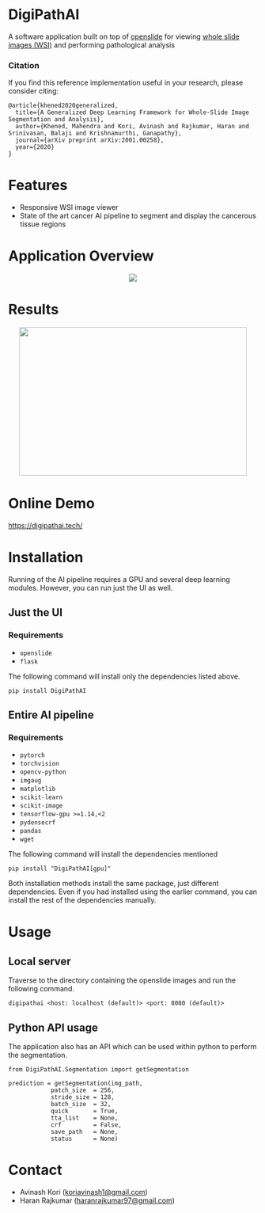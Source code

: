 # DigiPathAI
A software application built on top of [openslide](https://openslide.org/) for viewing [whole slide images (WSI)](https://www.ncbi.nlm.nih.gov/pubmed/30307746) and performing pathological analysis 

### Citation
If you find this reference implementation useful in your research, please consider citing:
```
@article{khened2020generalized,
  title={A Generalized Deep Learning Framework for Whole-Slide Image Segmentation and Analysis},
  author={Khened, Mahendra and Kori, Avinash and Rajkumar, Haran and Srinivasan, Balaji and Krishnamurthi, Ganapathy},
  journal={arXiv preprint arXiv:2001.00258},
  year={2020}
}
```
# Features
- Responsive WSI image viewer 
- State of the art cancer AI pipeline to segment and display the cancerous tissue regions

# Application Overview
<p align="center">
  <img src="imgs/demo.gif">
</p>

# Results
<p align="center">
  <img width="460" height="300" src="imgs/results_1.png">
</p>

# Online Demo
https://digipathai.tech/

# Installation
Running of the AI pipeline requires a GPU and several deep learning modules. However, you can run just the UI as well.

## Just the UI
### Requirements
- `openslide`
- `flask`

The following command will install only the dependencies listed above.
```
pip install DigiPathAI
```

## Entire AI pipeline
### Requirements
- `pytorch`
- `torchvision`
- `opencv-python`
- `imgaug`
- `matplotlib`
- `scikit-learn`
- `scikit-image`
- `tensorflow-gpu >=1.14,<2`
- `pydensecrf`
- `pandas`
- `wget`

The following command will install the dependencies mentioned
```
pip install "DigiPathAI[gpu]"
```

Both installation methods install the same package, just different dependencies. Even if you had installed using the earlier command, you can install the rest of the dependencies manually. 

# Usage 
## Local server
Traverse to the directory containing the openslide images and run the following command.
```
digipathai <host: localhost (default)> <port: 8080 (default)>
```

## Python API usage
The application also has an API which can be used within python to perform the segmentation. 
```
from DigiPathAI.Segmentation import getSegmentation

prediction = getSegmentation(img_path, 
			patch_size  = 256, 
			stride_size = 128,
			batch_size  = 32,
			quick       = True,
			tta_list    = None,
			crf         = False,
			save_path   = None,
			status      = None)
```

# Contact
- Avinash Kori (koriavinash1@gmail.com)
- Haran Rajkumar (haranrajkumar97@gmail.com)

